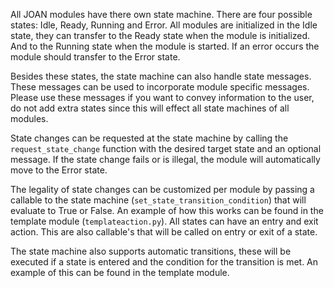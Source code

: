 All JOAN modules have there own state machine. There are four possible states: Idle, Ready, Running and Error. All modules are initialized in the Idle state,
they can transfer to the Ready state when the module is initialized. And to the Running state when the module is started. If an error occurs the module should
transfer to the Error state.

Besides these states, the state machine can also handle state messages. These messages can be used to incorporate module specific messages. Please use these
messages if you want to convey information to the user, do not add extra states since this will effect all state machines of all modules.

State changes can be requested at the state machine by calling the `request_state_change` function with the desired target state and an optional message. If the
state change fails or is illegal, the module will automatically move to the Error state.

The legality of state changes can be customized per module by passing a callable to the state machine (`set_state_transition_condition`) that will evaluate to
True or False. An example of how this works can be found in the template module (`templateaction.py`). All states can have an entry and exit action. This are
also callable's that will be called on entry or exit of a state.

The state machine also supports automatic transitions, these will be executed if a state is entered and the condition for the transition is met. An example of
this can be found in the template module.
